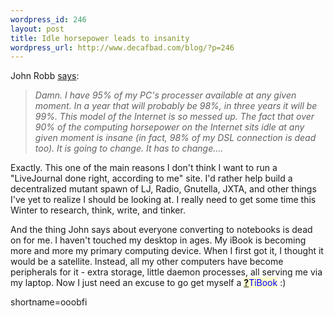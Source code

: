 ```yaml
--- 
wordpress_id: 246
layout: post
title: Idle horsepower leads to insanity
wordpress_url: http://www.decafbad.com/blog/?p=246
---
```

<p>John Robb <a href="http://jrobb.userland.com/2002/09/05.html#a2464">says</a>:<blockquote><i>Damn.  I have 95% of my PC's processer available at any given moment.  In a year that will probably be 98%, in three years it will be 99%.  This model of the Internet is so messed up.  The fact that over 90% of the computing horsepower on the Internet sits idle at any given moment is insane (in fact, 98% of my DSL connection is dead too).  It is going to change.  It has to change....</i></blockquote>Exactly.  This one of the main reasons I don't think I want to run a "LiveJournal done right, according to me" site.  I'd rather help build a decentralized mutant spawn of LJ, Radio, Gnutella, JXTA, and other things I've yet to realize I should be looking at.  I really need to get some time this Winter to research, think, write, and tinker.</p>
<p>And the thing John says about everyone converting to notebooks is dead on for me.  I haven't touched my desktop in ages.  My iBook is becoming more and more my primary computing device.  When I first got it, I thought it would be a satellite.  Instead, all my other computers have become peripherals for it - extra storage, little daemon processes, all serving me via my laptop.  Now I just need an excuse to go get myself a <span style='background : #FFFFCE;'><a href="http://www.decafbad.com/twiki/bin/edit/Main/TiBook?topicparent=Main.FilterData"><b>?</b></a><font color="#0000FF">TiBook</font></span> :)</p>
<!--more-->
shortname=ooobfi
